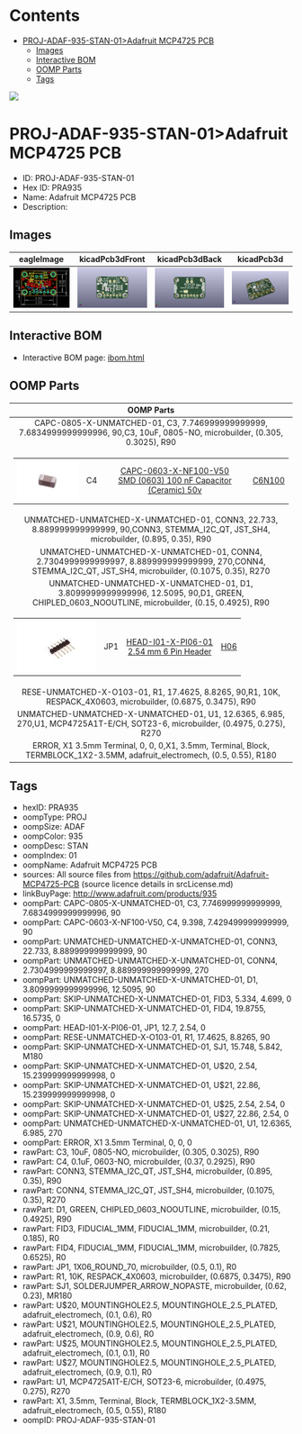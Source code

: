 



Contents
========

* [PROJ-ADAF-935-STAN-01>Adafruit MCP4725 PCB](#proj-adaf-935-stan-01adafruit-mcp4725-pcb)
	* [Images](#images)
	* [Interactive BOM](#interactive-bom)
	* [OOMP Parts](#oomp-parts)
	* [Tags](#tags)
  
![][im]
# PROJ-ADAF-935-STAN-01>Adafruit MCP4725 PCB

- ID: PROJ-ADAF-935-STAN-01
- Hex ID: PRA935
- Name: Adafruit MCP4725 PCB
- Description: 

## Images
  
  

|eagleImage|kicadPcb3dFront|kicadPcb3dBack|kicadPcb3d|
| :---: | :---: | :---: | :---: |
|[![eagleImage](eagleImage_140.png)](eagleImage_600.png)|[![kicadPcb3dFront](kicadPcb3dFront_140.png)](kicadPcb3dFront_600.png)|[![kicadPcb3dBack](kicadPcb3dBack_140.png)](kicadPcb3dBack_600.png)|[![kicadPcb3d](kicadPcb3d_140.png)](kicadPcb3d_600.png)|

## Interactive BOM

- Interactive BOM page: [ibom.html](kicad/bom/ibom.html)

## OOMP Parts
  

|OOMP Parts|
| :---: |
|CAPC-0805-X-UNMATCHED-01, C3, 7.746999999999999, 7.6834999999999996, 90,C3, 10uF, 0805-NO, microbuilder, (0.305, 0.3025), R90|
|<table><tr><td>![CAPC-0603-X-NF100-V50](https://raw.githubusercontent.com/oomlout/oomlout_OOMP_parts/main/CAPC-0603-X-NF100-V50/image_140.jpg)</td><td> C4</td><td>[CAPC-0603-X-NF100-V50<br>SMD (0603) 100 nF Capacitor (Ceramic) 50v](https://github.com/oomlout/oomlout_OOMP_parts/tree/main/CAPC-0603-X-NF100-V50/)</td><td>[C6N100](https://github.com/oomlout/oomlout_OOMP_parts/tree/main/CAPC-0603-X-NF100-V50/)</td></tr></table>|
|UNMATCHED-UNMATCHED-X-UNMATCHED-01, CONN3, 22.733, 8.889999999999999, 90,CONN3, STEMMA_I2C_QT, JST_SH4, microbuilder, (0.895, 0.35), R90|
|UNMATCHED-UNMATCHED-X-UNMATCHED-01, CONN4, 2.7304999999999997, 8.889999999999999, 270,CONN4, STEMMA_I2C_QT, JST_SH4, microbuilder, (0.1075, 0.35), R270|
|UNMATCHED-UNMATCHED-X-UNMATCHED-01, D1, 3.8099999999999996, 12.5095, 90,D1, GREEN, CHIPLED_0603_NOOUTLINE, microbuilder, (0.15, 0.4925), R90|
|<table><tr><td>![HEAD-I01-X-PI06-01](https://raw.githubusercontent.com/oomlout/oomlout_OOMP_parts/main/HEAD-I01-X-PI06-01/image_140.jpg)</td><td> JP1</td><td>[HEAD-I01-X-PI06-01<br>2.54 mm 6 Pin Header](https://github.com/oomlout/oomlout_OOMP_parts/tree/main/HEAD-I01-X-PI06-01/)</td><td>[H06](https://github.com/oomlout/oomlout_OOMP_parts/tree/main/HEAD-I01-X-PI06-01/)</td></tr></table>|
|RESE-UNMATCHED-X-O103-01, R1, 17.4625, 8.8265, 90,R1, 10K, RESPACK_4X0603, microbuilder, (0.6875, 0.3475), R90|
|UNMATCHED-UNMATCHED-X-UNMATCHED-01, U1, 12.6365, 6.985, 270,U1, MCP4725A1T-E/CH, SOT23-6, microbuilder, (0.4975, 0.275), R270|
|ERROR, X1 3.5mm Terminal, 0, 0, 0,X1, 3.5mm, Terminal, Block, TERMBLOCK_1X2-3.5MM, adafruit_electromech, (0.5, 0.55), R180|

## Tags

- hexID: PRA935
- oompType: PROJ
- oompSize: ADAF
- oompColor: 935
- oompDesc: STAN
- oompIndex: 01
- oompName: Adafruit MCP4725 PCB
- sources: All source files from https://github.com/adafruit/Adafruit-MCP4725-PCB (source licence details in srcLicense.md)
- linkBuyPage: http://www.adafruit.com/products/935
- oompPart: CAPC-0805-X-UNMATCHED-01, C3, 7.746999999999999, 7.6834999999999996, 90
- oompPart: CAPC-0603-X-NF100-V50, C4, 9.398, 7.429499999999999, 90
- oompPart: UNMATCHED-UNMATCHED-X-UNMATCHED-01, CONN3, 22.733, 8.889999999999999, 90
- oompPart: UNMATCHED-UNMATCHED-X-UNMATCHED-01, CONN4, 2.7304999999999997, 8.889999999999999, 270
- oompPart: UNMATCHED-UNMATCHED-X-UNMATCHED-01, D1, 3.8099999999999996, 12.5095, 90
- oompPart: SKIP-UNMATCHED-X-UNMATCHED-01, FID3, 5.334, 4.699, 0
- oompPart: SKIP-UNMATCHED-X-UNMATCHED-01, FID4, 19.8755, 16.5735, 0
- oompPart: HEAD-I01-X-PI06-01, JP1, 12.7, 2.54, 0
- oompPart: RESE-UNMATCHED-X-O103-01, R1, 17.4625, 8.8265, 90
- oompPart: SKIP-UNMATCHED-X-UNMATCHED-01, SJ1, 15.748, 5.842, M180
- oompPart: SKIP-UNMATCHED-X-UNMATCHED-01, U$20, 2.54, 15.239999999999998, 0
- oompPart: SKIP-UNMATCHED-X-UNMATCHED-01, U$21, 22.86, 15.239999999999998, 0
- oompPart: SKIP-UNMATCHED-X-UNMATCHED-01, U$25, 2.54, 2.54, 0
- oompPart: SKIP-UNMATCHED-X-UNMATCHED-01, U$27, 22.86, 2.54, 0
- oompPart: UNMATCHED-UNMATCHED-X-UNMATCHED-01, U1, 12.6365, 6.985, 270
- oompPart: ERROR, X1 3.5mm Terminal, 0, 0, 0
- rawPart: C3, 10uF, 0805-NO, microbuilder, (0.305, 0.3025), R90
- rawPart: C4, 0.1uF, 0603-NO, microbuilder, (0.37, 0.2925), R90
- rawPart: CONN3, STEMMA_I2C_QT, JST_SH4, microbuilder, (0.895, 0.35), R90
- rawPart: CONN4, STEMMA_I2C_QT, JST_SH4, microbuilder, (0.1075, 0.35), R270
- rawPart: D1, GREEN, CHIPLED_0603_NOOUTLINE, microbuilder, (0.15, 0.4925), R90
- rawPart: FID3, FIDUCIAL_1MM, FIDUCIAL_1MM, microbuilder, (0.21, 0.185), R0
- rawPart: FID4, FIDUCIAL_1MM, FIDUCIAL_1MM, microbuilder, (0.7825, 0.6525), R0
- rawPart: JP1, 1X06_ROUND_70, microbuilder, (0.5, 0.1), R0
- rawPart: R1, 10K, RESPACK_4X0603, microbuilder, (0.6875, 0.3475), R90
- rawPart: SJ1, SOLDERJUMPER_ARROW_NOPASTE, microbuilder, (0.62, 0.23), MR180
- rawPart: U$20, MOUNTINGHOLE2.5, MOUNTINGHOLE_2.5_PLATED, adafruit_electromech, (0.1, 0.6), R0
- rawPart: U$21, MOUNTINGHOLE2.5, MOUNTINGHOLE_2.5_PLATED, adafruit_electromech, (0.9, 0.6), R0
- rawPart: U$25, MOUNTINGHOLE2.5, MOUNTINGHOLE_2.5_PLATED, adafruit_electromech, (0.1, 0.1), R0
- rawPart: U$27, MOUNTINGHOLE2.5, MOUNTINGHOLE_2.5_PLATED, adafruit_electromech, (0.9, 0.1), R0
- rawPart: U1, MCP4725A1T-E/CH, SOT23-6, microbuilder, (0.4975, 0.275), R270
- rawPart: X1, 3.5mm, Terminal, Block, TERMBLOCK_1X2-3.5MM, adafruit_electromech, (0.5, 0.55), R180
- oompID: PROJ-ADAF-935-STAN-01



[im]: kicadPcb3d_450.png
